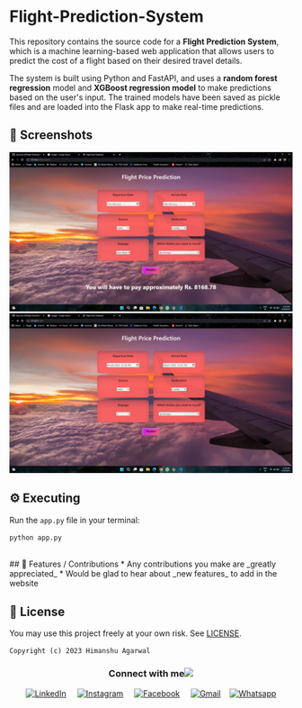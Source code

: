 # Flight-Prediction-System

This repository contains the source code for a **Flight Prediction System**, which is a machine learning-based web application that allows users to predict the cost of a flight based on their desired travel details.

The system is built using Python and FastAPI, and uses a **random forest regression** model and **XGBoost regression model** to make predictions based on the user's input. The trained models have been saved as pickle files and are loaded into the Flask app to make real-time predictions.

## 👀 Screenshots

<img src = '/assets/1.png'>
<img src = '/assets/2.png'>

<br>

## ⚙️ Executing

Run the `app.py` file in your terminal:

```bash
python app.py
```

<br>
## 📌 Features / Contributions
* Any contributions you make are _greatly appreciated_
* Would be glad to hear about _new features_ to add in the website

<br>

## 🪪 License


You may use this project freely at your own risk. See [LICENSE](https://choosealicense.com/licenses/mit/).

    Copyright (c) 2023 Himanshu Agarwal


<div align="center">
<h3> Connect with me<a href="https://gifyu.com/image/Zy2f"><img src="https://github.com/milaan9/milaan9/blob/main/Handshake.gif" width="50px"></a>
</h3> 
<p align="center">
    <a href="https://www.linkedin.com/in/agarwal-himanshu" target="_blank"><img alt="LinkedIn" width="25px" src="https://cdn-icons-png.flaticon.com/512/3536/3536505.png"></a> &nbsp&nbsp&nbsp
    <a href="https://www.instagram.com/_._hiimanshu_._" target="_blank"><img alt="Instagram" width="25px" src="https://cdn-icons-png.flaticon.com/512/1384/1384063.png"></a> &nbsp&nbsp&nbsp
    <a href="https://www.facebook.com/profile.php?id=100006757421091" target="_blank"><img alt="Facebook" width="25px" src="https://upload.wikimedia.org/wikipedia/commons/5/51/Facebook_f_logo_%282019%29.svg"></a> &nbsp&nbsp&nbsp
    <a href="mailto:himanshuaaagarwal2002@gmail.com" target="_blank"><img alt="Gmail" width="25px" src="https://cdn-icons-png.flaticon.com/512/5968/5968534.png"></a>&nbsp&nbsp&nbsp
    <a href="https://api.whatsapp.com/send/?phone=%2B919967432086&text&type=phone_number&app_absent=0" target="_blank"><img alt="Whatsapp" width="25px" src="https://cdn-icons-png.flaticon.com/512/5968/5968841.png"></a>
    
</p> 
